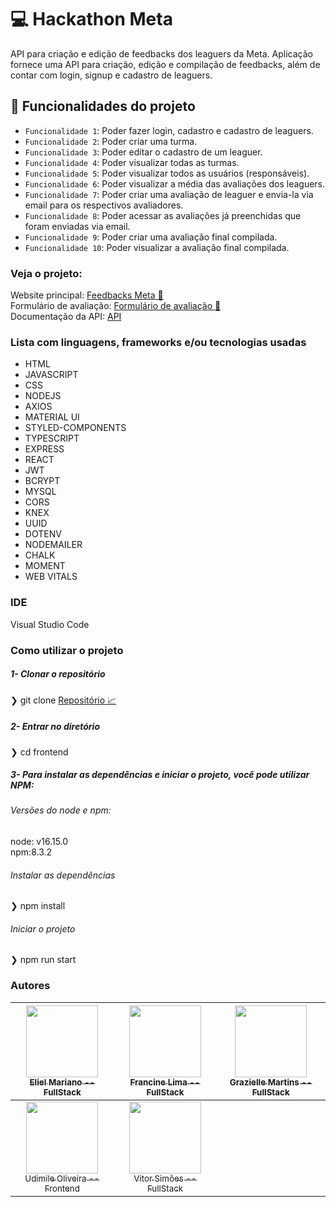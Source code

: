 #  💻 Hackathon Meta
API para criação e edição de feedbacks dos leaguers da Meta.
Aplicação fornece uma API para criação, edição e compilação de feedbacks, além de contar com login, signup e cadastro de leaguers.

## :hammer: Funcionalidades do projeto
- `Funcionalidade 1`: Poder fazer login, cadastro e cadastro de leaguers.
- `Funcionalidade 2`: Poder criar uma turma.
- `Funcionalidade 3`: Poder editar o cadastro de um leaguer.
- `Funcionalidade 4`: Poder visualizar todas as turmas.
- `Funcionalidade 5`: Poder visualizar todos as usuários (responsáveis).
- `Funcionalidade 6`: Poder visualizar a média das avaliações dos leaguers.
- `Funcionalidade 7`: Poder criar uma avaliação de leaguer e envia-la via email para os respectivos avaliadores.
- `Funcionalidade 8`: Poder acessar as avaliações já preenchidas que foram enviadas via email.
- `Funcionalidade 9`: Poder criar uma avaliação final compilada.
- `Funcionalidade 10`: Poder visualizar a avaliação final compilada.

### Veja o projeto: 
Website principal: <a href="#">Feedbacks Meta 🎯</a> <br>
Formulário de avaliação: <a href="https://smiling-slope.surge.sh/">Formulário de avaliação 📝</a> <br>
Documentação da API: <a href="https://documenter.getpostman.com/view/19296644/Uz5FJGUr#d26fe043-95ae-4ce3-8dff-8d705f40f5c0">API</a>


 ### Lista com linguagens, frameworks e/ou tecnologias usadas
- HTML
- JAVASCRIPT
- CSS
- NODEJS
- AXIOS
- MATERIAL UI
- STYLED-COMPONENTS
- TYPESCRIPT
- EXPRESS
- REACT
- JWT
- BCRYPT
- MYSQL
- CORS
- KNEX
- UUID
- DOTENV
- NODEMAILER
- CHALK
- MOMENT
- WEB VITALS

### IDE
Visual Studio Code

### Como utilizar o projeto

##### 1- Clonar o repositório

  ❯ git clone <a href="https://gitlab.com/graziellemcm/hackathonmeta">Repositório 📈</a>

##### 2- Entrar no diretório
  ❯ cd frontend

##### 3- Para instalar as dependências e iniciar o projeto, você pode utilizar NPM:
  ###### Versões do node e npm:
  node: v16.15.0 <br>
  npm:8.3.2

  ###### Instalar as dependências
   ❯ npm install

  ###### Iniciar o projeto
   ❯ npm run start


### Autores

| [<img src="https://avatars.githubusercontent.com/u/94701976?v=4" width=115><br><sub>Eliel Mariano -- FullStack</sub>](https://github.com/Eliel-Mariano) |  [<img src="https://avatars.githubusercontent.com/u/94610559?v=4" width=115><br><sub>Francine Lima -- FullStack</sub>](https://github.com/francine1919) |  [<img src="https://avatars.githubusercontent.com/u/62907120?v=4" width=115><br><sub>Grazielle Martins -- FullStack</sub>](https://github.com/graziellemcm) |
| :---: | :---: | :---: |
| [<img src="https://avatars.githubusercontent.com/u/76756821?v=4" width=115><br><sub>Udimile Oliveira -- Frontend</sub>](https://github.com/udimile) |  [<img src="https://avatars.githubusercontent.com/u/94612208?v=4" width=115><br><sub>Vitor Simões --FullStack</sub>](https://github.com/Vsux17) | 

